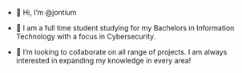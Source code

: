 - 👋 Hi, I’m @jontium

- 🌱 I am a full time student studying for my Bachelors in Information Technology with a focus in Cybersecurity.
- 💞️ I’m looking to collaborate on all range of projects. I am always interested in expanding my knowledge in every area!

<!---
jontium/jontium is a ✨ special ✨ repository because its `README.md` (this file) appears on your GitHub profile.
You can click the Preview link to take a look at your changes.
--->
